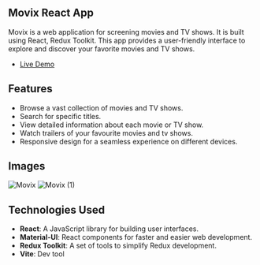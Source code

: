 ## Movix React App

Movix is a web application for screening movies and TV shows. It is built using React, Redux Toolkit. This app provides a user-friendly interface to explore and discover your favorite movies and TV shows.

- [Live Demo](https://movix-three-brown.vercel.app/)

## Features

- Browse a vast collection of movies and TV shows.
- Search for specific titles.
- View detailed information about each movie or TV show.
- Watch trailers of your favourite movies and tv shows.
- Responsive design for a seamless experience on different devices.


## Images

![Movix](https://github.com/VaibhavDeshmukh12/Movix/assets/113431207/52dbedf6-5b41-4056-a891-113a4b6b9bec)
![Movix (1)](https://github.com/VaibhavDeshmukh12/Movix/assets/113431207/8cd90f35-8478-49cd-9693-c9b7aa28e0d5)
<br/>

## Technologies Used

- **React**: A JavaScript library for building user interfaces.
- **Material-UI**: React components for faster and easier web development.
- **Redux Toolkit**: A set of tools to simplify Redux development.
- **Vite**: Dev tool

